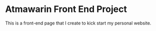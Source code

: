# Atmawarin Front End Project

This is a front-end page that I create to kick start my personal website.